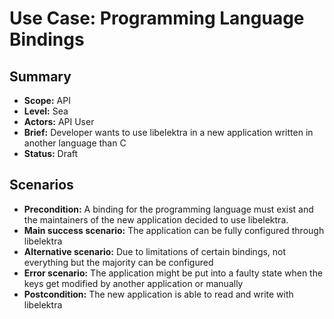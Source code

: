 # Use Case: Programming Language Bindings

## Summary

- **Scope:** API
- **Level:** Sea
- **Actors:** API User
- **Brief:** Developer wants to use libelektra in a new application written in another language than C
- **Status:** Draft

## Scenarios

- **Precondition:** A binding for the programming language must exist and the maintainers of the new application decided to use libelektra.
- **Main success scenario:** The application can be fully configured through libelektra
- **Alternative scenario:** Due to limitations of certain bindings, not everything but the majority can be configured
- **Error scenario:** The application might be put into a faulty state when the keys get modified by another application or manually
- **Postcondition:** The new application is able to read and write with libelektra
